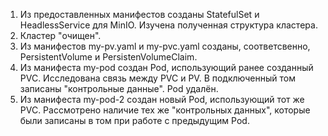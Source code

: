 1. Из предоставленных манифестов созданы StatefulSet и HeadlessService для MinIO. Изучена полученная структура кластера.
2. Кластер "очищен".
3. Из манифестов my-pv.yaml и my-pvc.yaml созданы, соответсвенно, PersistentVolume и PersistenVolumeClaim.
4. Из манифеста my-pod создан Pod, использующий ранее созданный PVC. Исследована связь между PVC и PV. В подключенный том записаны "контрольные данные". Pod удалён.
5. Из манифеста my-pod-2 создан новый Pod, использующий тот же PVC. Рассмотрено наличие тех же "контрольных данных", которые были записаны в том при работе с предыдущим Pod.
